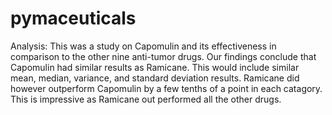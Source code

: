# pymaceuticals

Analysis:
  This was a study on Capomulin and its effectiveness in comparison to the other nine anti-tumor drugs. Our findings conclude that Capomulin had similar results as Ramicane. This would include similar mean,	median,	variance,	and standard deviation results. Ramicane did however outperform Capomulin by a few tenths of a point in each catagory. This is impressive as Ramicane out performed all the other drugs.
  
